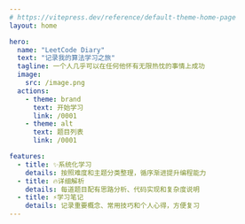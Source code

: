```yaml
---
# https://vitepress.dev/reference/default-theme-home-page
layout: home

hero:
  name: "LeetCode Diary"
  text: "记录我的算法学习之旅"
  tagline: 一个人几乎可以在任何他怀有无限热忱的事情上成功
  image:
    src: /image.png
  actions:
    - theme: brand
      text: 开始学习
      link: /0001
    - theme: alt
      text: 题目列表
      link: /0001

features:
  - title: ✨系统化学习
    details: 按照难度和主题分类整理，循序渐进提升编程能力
  - title: 🔥详细解析
    details: 每道题目配有思路分析、代码实现和复杂度说明
  - title: ⚡学习笔记
    details: 记录重要概念、常用技巧和个人心得，方便复习
---
```


